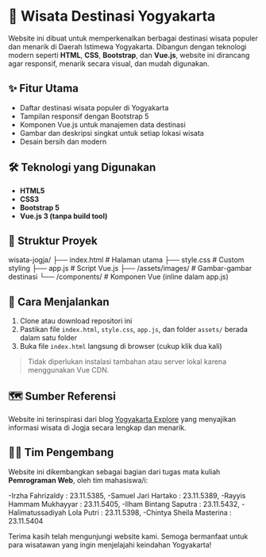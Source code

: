 # 🌄 Wisata Destinasi Yogyakarta

Website ini dibuat untuk memperkenalkan berbagai destinasi wisata populer dan menarik di Daerah Istimewa Yogyakarta. Dibangun dengan teknologi modern seperti **HTML**, **CSS**, **Bootstrap**, dan **Vue.js**, website ini dirancang agar responsif, menarik secara visual, dan mudah digunakan.

## ✨ Fitur Utama

- Daftar destinasi wisata populer di Yogyakarta
- Tampilan responsif dengan Bootstrap 5
- Komponen Vue.js untuk manajemen data destinasi
- Gambar dan deskripsi singkat untuk setiap lokasi wisata
- Desain bersih dan modern

## 🛠️ Teknologi yang Digunakan

- **HTML5**
- **CSS3**
- **Bootstrap 5**
- **Vue.js 3 (tanpa build tool)**

## 📂 Struktur Proyek
wisata-jogja/
├── index.html # Halaman utama
├── style.css # Custom styling
├── app.js # Script Vue.js
├── /assets/images/ # Gambar-gambar destinasi
└── /components/ # Komponen Vue (inline dalam app.js)

## 🚀 Cara Menjalankan

1. Clone atau download repositori ini
2. Pastikan file `index.html`, `style.css`, `app.js`, dan folder `assets/` berada dalam satu folder
3. Buka file `index.html` langsung di browser (cukup klik dua kali)

> Tidak diperlukan instalasi tambahan atau server lokal karena menggunakan Vue CDN.

## 🗺️ Sumber Referensi

Website ini terinspirasi dari blog [Yogyakarta Explore](https://www.yogyakartaexplore.com/blog) yang menyajikan informasi wisata di Jogja secara lengkap dan menarik.

## 👨‍💻 Tim Pengembang

Website ini dikembangkan sebagai bagian dari tugas mata kuliah **Pemrograman Web**, oleh tim mahasiswa/i:

-Irzha Fahrizaldy 			      : 23.11.5385,
-Samuel Jari Hartako 			    : 23.11.5389,
-Rayyis Hammam Mukhayyar 	    : 23.11.5405,
-Ilham Bintang Saputra 		    : 23.11.5432,
-Halimatussadiyah Lola Putri 	: 23.11.5398,
-Chintya Sheila Masterina 		: 23.11.5404


Terima kasih telah mengunjungi website kami. Semoga bermanfaat untuk para wisatawan yang ingin menjelajahi keindahan Yogyakarta!


